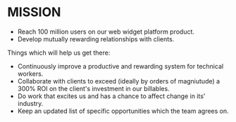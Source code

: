 
# MISSION

  * Reach 100 million users on our web widget platform product.
  * Develop mutually rewarding relationships with clients.

Things which will help us get there:

  * Continuously improve a productive and rewarding system for technical workers.
  * Collaborate with clients to exceed (ideally by orders of magniutude) a 300% ROI on the client's investment in our billables.
  * Do work that excites us and has a chance to affect change in its' industry.
  * Keep an updated list of specific opportunities which the team agrees on.
